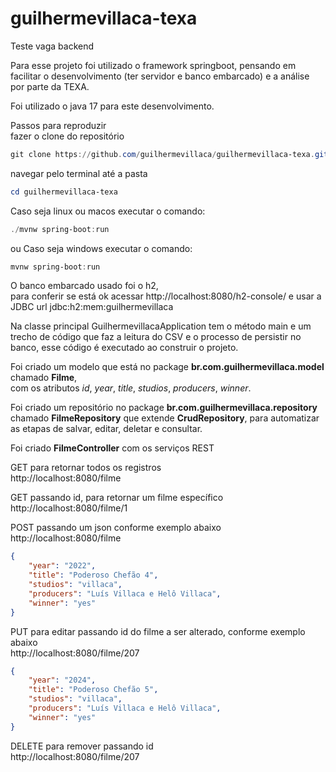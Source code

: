 # guilhermevillaca-texa
Teste vaga backend

Para esse projeto foi utilizado o framework springboot, pensando em facilitar o desenvolvimento (ter servidor e banco embarcado) e a análise por parte da TEXA.

Foi utilizado o java 17 para este desenvolvimento.

Passos para reproduzir <br>
fazer o clone do repositório <br>
```powershell
git clone https://github.com/guilhermevillaca/guilhermevillaca-texa.git
```
navegar pelo terminal até a pasta <br> 
```powershell
cd guilhermevillaca-texa
```

Caso seja linux ou macos executar o comando:
```powershell
./mvnw spring-boot:run
```
ou 
Caso seja windows executar o comando:
```powershell
mvnw spring-boot:run
```

O banco embarcado usado foi o h2, <br> 
para conferir se está ok acessar http://localhost:8080/h2-console/ e usar a JDBC url jdbc:h2:mem:guilhermevillaca <br> 

Na classe principal GuilhermevillacaApplication tem o método main e um trecho de código que faz a leitura do CSV e o processo de persistir no banco, esse código é executado ao construir o projeto. <br>

Foi criado um modelo que está no package <b>br.com.guilhermevillaca.model</b> chamado <b>Filme</b>, <br>
com os atributos <i>id</i>, <i>year</i>, <i>title</i>, <i>studios</i>, <i>producers</i>, <i>winner</i>. <br>

Foi criado um repositório no package <b>br.com.guilhermevillaca.repository</b> chamado <b>FilmeRepository</b> que extende <b>CrudRepository</b>,
para automatizar as etapas de salvar, editar, deletar e consultar.

Foi criado <b>FilmeController</b> com os serviços REST <br> 

GET para retornar todos os registros <br> 
http://localhost:8080/filme <br> 

GET passando id, para retornar um filme específico <br> 
http://localhost:8080/filme/1 <br> 

POST passando um json conforme exemplo abaixo <br> 
http://localhost:8080/filme
```json
{
    "year": "2022",
    "title": "Poderoso Chefão 4",
    "studios": "villaca",
    "producers": "Luís Villaca e Helô Villaca",
    "winner": "yes"
}
```

PUT para editar passando id do filme a ser alterado, conforme exemplo abaixo <br> 
http://localhost:8080/filme/207 <br> 
```json
{
    "year": "2024",
    "title": "Poderoso Chefão 5",
    "studios": "villaca",
    "producers": "Luís Villaca e Helô Villaca",
    "winner": "yes"
}
```

DELETE para remover passando id <br> 
http://localhost:8080/filme/207

